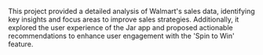 This project provided a detailed analysis of Walmart's sales data, identifying key insights and focus areas to improve sales strategies. Additionally, it explored the user experience of the Jar app and proposed actionable recommendations to enhance user engagement with the 'Spin to Win' feature.
